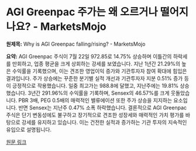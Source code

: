 # AGI Greenpac 주가는 왜 오르거나 떨어지나요? - MarketsMojo

**원제목:** Why is AGI Greenpac falling/rising? - MarketsMojo

**요약:** AGI Greenpac 주식이 7월 22일 972.85로 14.75% 상승하며 이틀간의 하락세를 만회하고, 업종 평균을 크게 상회하는 강세를 보였습니다.  지난 1년간 21.29%의 높은 수익률을 기록했으며, 이는 견조한 영업이익 증가와 기관투자자 참여 확대에 힘입은 결과입니다.  주가 상승에는 꾸준한 분기별 실적 개선과 기관투자자 지분 0.51% 증가 등이 긍정적으로 작용했습니다.  일중 최고가는 988.8에 달했고, 지난주에는 19.81% 상승했습니다.  3년간 291.96%의 수익률을 기록하며, Sensex의 46.57%를 크게 웃돌았습니다.  PBR 3배, PEG 0.5배의 매력적인 밸류에이션 또한 주가 상승을 지지하는 요소입니다.  반면 Sensex는 지난주 0.47% 소폭 하락했습니다.  결론적으로 AGI Greenpac 주식은 단기 변동성에도 불구하고 장기적으로 견조한 성장세와 매력적인 가치 평가를 바탕으로 강세를 유지하고 있습니다.  이는 건전한 실적과 증가하는 기관 투자의 지속적인 유입으로 설명됩니다.

[원문 링크](https://www.marketsmojo.com/news/stocks-in-action/why-is-agi-greenpac-fallingrising-3288667)
